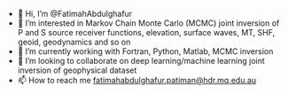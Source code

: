 - 👋 Hi, I’m @FatimahAbdulghafur
- 👀 I’m interested in Markov Chain Monte Carlo (MCMC) joint inversion of P and S source receiver functions, elevation, surface waves, MT, SHF, geoid, geodynamics and so on
- 🌱 I’m currently working with Fortran, Python, Matlab, MCMC inversion
- 💞️ I’m looking to collaborate on deep learning/machine learning joint inversion of geophysical dataset 
- 📫 How to reach me fatimahabdulghafur.patiman@hdr.mq.edu.au

<!---
FatimahAbdulghafur/FatimahAbdulghafur is a ✨ special ✨ repository because its `README.md` (this file) appears on your GitHub profile.
You can click the Preview link to take a look at your changes.
--->
